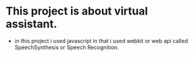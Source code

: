 # This project is about virtual assistant.
 - in this project i used javascript in that i used webkit or web api called SpeechSynthesis or Speech Recognition.
